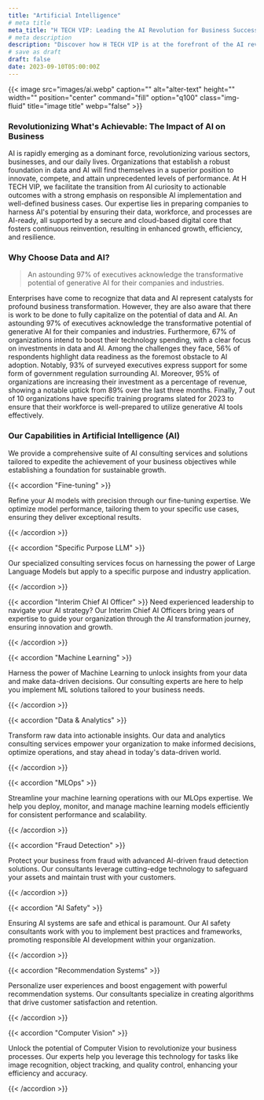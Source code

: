 ```yaml
---
title: "Artificial Intelligence"
# meta title
meta_title: "H TECH VIP: Leading the AI Revolution for Business Success"
# meta description
description: "Discover how H TECH VIP is at the forefront of the AI revolution, transforming industries and empowering businesses. Our expert AI consulting services and solutions prepare you for sustainable growth, ensuring your organization capitalizes on data and AI's transformative potential. Join the AI-driven future with H TECH VIP."
# save as draft
draft: false
date: 2023-09-10T05:00:00Z
---
```

{{< image src="images/ai.webp" caption="" alt="alter-text" height="" width="" position="center" command="fill" option="q100" class="img-fluid" title="image title"  webp="false" >}}

### Revolutionizing What's Achievable: The Impact of AI on Business

AI is rapidly emerging as a dominant force, revolutionizing various sectors, businesses, and our daily lives. Organizations that establish a robust foundation in data and AI will find themselves in a superior position to innovate, compete, and attain unprecedented levels of performance. At H TECH VIP, we facilitate the transition from AI curiosity to actionable outcomes with a strong emphasis on responsible AI implementation and well-defined business cases. Our expertise lies in preparing companies to harness AI's potential by ensuring their data, workforce, and processes are AI-ready, all supported by a secure and cloud-based digital core that fosters continuous reinvention, resulting in enhanced growth, efficiency, and resilience.

### Why Choose Data and AI?

> An astounding 97% of executives acknowledge the transformative potential of generative AI for their companies and industries.

Enterprises have come to recognize that data and AI represent catalysts for profound business transformation. However, they are also aware that there is work to be done to fully capitalize on the potential of data and AI. An astounding 97% of executives acknowledge the transformative potential of generative AI for their companies and industries. Furthermore, 67% of organizations intend to boost their technology spending, with a clear focus on investments in data and AI. Among the challenges they face, 56% of respondents highlight data readiness as the foremost obstacle to AI adoption. Notably, 93% of surveyed executives express support for some form of government regulation surrounding AI. Moreover, 95% of organizations are increasing their investment as a percentage of revenue, showing a notable uptick from 89% over the last three months. Finally, 7 out of 10 organizations have specific training programs slated for 2023 to ensure that their workforce is well-prepared to utilize generative AI tools effectively.

### Our Capabilities in Artificial Intelligence (AI)

We provide a comprehensive suite of AI consulting services and solutions tailored to expedite the achievement of your business objectives while establishing a foundation for sustainable growth.

{{< accordion "Fine-tuning" >}}

Refine your AI models with precision through our fine-tuning expertise. We optimize model performance, tailoring them to your specific use cases, ensuring they deliver exceptional results.

{{< /accordion >}}

{{< accordion "Specific Purpose LLM" >}}

Our specialized consulting services focus on harnessing the power of Large Language Models but apply to a specific purpose and industry application.

{{< /accordion >}}

{{< accordion "Interim Chief AI Officer" >}}
Need experienced leadership to navigate your AI strategy? Our Interim Chief AI Officers bring years of expertise to guide your organization through the AI transformation journey, ensuring innovation and growth.

{{< /accordion >}}

{{< accordion "Machine Learning" >}}

Harness the power of Machine Learning to unlock insights from your data and make data-driven decisions. Our consulting experts are here to help you implement ML solutions tailored to your business needs.

{{< /accordion >}}

{{< accordion "Data & Analytics" >}}

Transform raw data into actionable insights. Our data and analytics consulting services empower your organization to make informed decisions, optimize operations, and stay ahead in today's data-driven world.

{{< /accordion >}}

{{< accordion "MLOps" >}}

Streamline your machine learning operations with our MLOps expertise. We help you deploy, monitor, and manage machine learning models efficiently for consistent performance and scalability.

{{< /accordion >}}

{{< accordion "Fraud Detection" >}}

Protect your business from fraud with advanced AI-driven fraud detection solutions. Our consultants leverage cutting-edge technology to safeguard your assets and maintain trust with your customers.

{{< /accordion >}}

{{< accordion "AI Safety" >}}

 Ensuring AI systems are safe and ethical is paramount. Our AI safety consultants work with you to implement best practices and frameworks, promoting responsible AI development within your organization.

{{< /accordion >}}

{{< accordion "Recommendation Systems" >}}

Personalize user experiences and boost engagement with powerful recommendation systems. Our consultants specialize in creating algorithms that drive customer satisfaction and retention.

{{< /accordion >}}

{{< accordion "Computer Vision" >}}

Unlock the potential of Computer Vision to revolutionize your business processes. Our experts help you leverage this technology for tasks like image recognition, object tracking, and quality control, enhancing your efficiency and accuracy.

{{< /accordion >}}